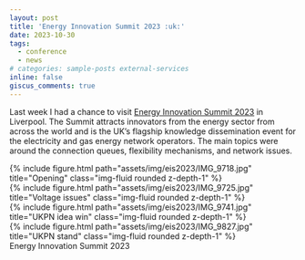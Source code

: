 ```yaml
---
layout: post
title: 'Energy Innovation Summit 2023 :uk:'
date: 2023-10-30
tags:
  - conference
  - news
# categories: sample-posts external-services
inline: false
giscus_comments: true
---
```


Last week I had a chance to visit [Energy Innovation Summit 2023](https://www.energyinnovationsummit.org.uk/) in Liverpool. The Summit attracts innovators from the energy sector from across the world and is the UK’s flagship knowledge dissemination event for the electricity and gas energy network operators. The main topics were around the connection queues, flexibility mechanisms, and network issues.

<div class="row">
    <div class="col-sm mt-3 mt-md-0">
        {% include figure.html path="assets/img/eis2023/IMG_9718.jpg" title="Opening" class="img-fluid rounded z-depth-1" %}
    </div>
    <div class="col-sm mt-3 mt-md-0">
        {% include figure.html path="assets/img/eis2023/IMG_9725.jpg" title="Voltage issues" class="img-fluid rounded z-depth-1" %}
    </div>
    <div class="col-sm mt-3 mt-md-0">
        {% include figure.html path="assets/img/eis2023/IMG_9741.jpg" title="UKPN idea win" class="img-fluid rounded z-depth-1" %}
    </div>
    <div class="col-sm mt-3 mt-md-0">
        {% include figure.html path="assets/img/eis2023/IMG_9827.jpg" title="UKPN stand" class="img-fluid rounded z-depth-1" %}
    </div>
</div>
<div class="caption">
    Energy Innovation Summit 2023
</div>
